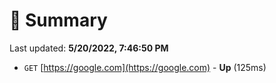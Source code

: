 # 📖 Summary
Last updated: **5/20/2022, 7:46:50 PM**

- `GET` [https://google.com](https://google.com) - **Up** (125ms)
